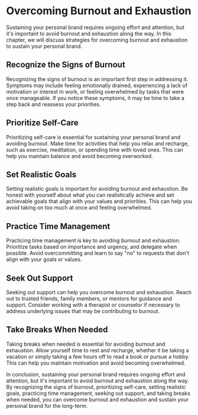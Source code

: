 Overcoming Burnout and Exhaustion
============================================================================

Sustaining your personal brand requires ongoing effort and attention, but it's important to avoid burnout and exhaustion along the way. In this chapter, we will discuss strategies for overcoming burnout and exhaustion to sustain your personal brand.

Recognize the Signs of Burnout
------------------------------

Recognizing the signs of burnout is an important first step in addressing it. Symptoms may include feeling emotionally drained, experiencing a lack of motivation or interest in work, or feeling overwhelmed by tasks that were once manageable. If you notice these symptoms, it may be time to take a step back and reassess your priorities.

Prioritize Self-Care
--------------------

Prioritizing self-care is essential for sustaining your personal brand and avoiding burnout. Make time for activities that help you relax and recharge, such as exercise, meditation, or spending time with loved ones. This can help you maintain balance and avoid becoming overworked.

Set Realistic Goals
-------------------

Setting realistic goals is important for avoiding burnout and exhaustion. Be honest with yourself about what you can realistically achieve and set achievable goals that align with your values and priorities. This can help you avoid taking on too much at once and feeling overwhelmed.

Practice Time Management
------------------------

Practicing time management is key to avoiding burnout and exhaustion. Prioritize tasks based on importance and urgency, and delegate when possible. Avoid overcommitting and learn to say "no" to requests that don't align with your goals or values.

Seek Out Support
----------------

Seeking out support can help you overcome burnout and exhaustion. Reach out to trusted friends, family members, or mentors for guidance and support. Consider working with a therapist or counselor if necessary to address underlying issues that may be contributing to burnout.

Take Breaks When Needed
-----------------------

Taking breaks when needed is essential for avoiding burnout and exhaustion. Allow yourself time to rest and recharge, whether it be taking a vacation or simply taking a few hours off to read a book or pursue a hobby. This can help you maintain motivation and avoid becoming overwhelmed.

In conclusion, sustaining your personal brand requires ongoing effort and attention, but it's important to avoid burnout and exhaustion along the way. By recognizing the signs of burnout, prioritizing self-care, setting realistic goals, practicing time management, seeking out support, and taking breaks when needed, you can overcome burnout and exhaustion and sustain your personal brand for the long-term.


